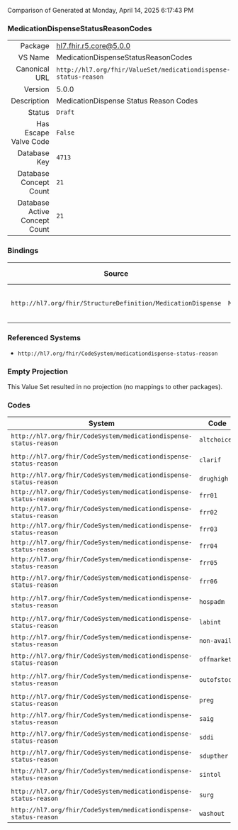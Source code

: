 Comparison of 
Generated at Monday, April 14, 2025 6:17:43 PM

### MedicationDispenseStatusReasonCodes

|      |     |
| ---: | --- |
| Package | hl7.fhir.r5.core@5.0.0 |
| VS Name | MedicationDispenseStatusReasonCodes |
| Canonical URL | `http://hl7.org/fhir/ValueSet/medicationdispense-status-reason` |
| Version | 5.0.0 |
| Description | MedicationDispense Status Reason Codes |
| Status | `Draft` |
| Has Escape Valve Code | `False` |
| Database Key | `4713` |
| Database Concept Count | `21` |
| Database Active Concept Count | `21` |
### Bindings

| Source | Element | Binding | Strength | Element Short |
| ------ | ------- | ------- | -------- | ------------- |
| `http://hl7.org/fhir/StructureDefinition/MedicationDispense` | `MedicationDispense.notPerformedReason` | `http://hl7.org/fhir/ValueSet/medicationdispense-status-reason` | `Example` | Why a dispense was not performed |

### Referenced Systems

* `http://hl7.org/fhir/CodeSystem/medicationdispense-status-reason`
### Empty Projection

This Value Set resulted in no projection (no mappings to other packages).

### Codes

| System | Code | Display |
| ------ | ---- | ------- |
| `http://hl7.org/fhir/CodeSystem/medicationdispense-status-reason` | `altchoice` | Try another treatment first |
| `http://hl7.org/fhir/CodeSystem/medicationdispense-status-reason` | `clarif` | Prescription/Request requires clarification |
| `http://hl7.org/fhir/CodeSystem/medicationdispense-status-reason` | `drughigh` | Drug level too high |
| `http://hl7.org/fhir/CodeSystem/medicationdispense-status-reason` | `frr01` | Order Stopped |
| `http://hl7.org/fhir/CodeSystem/medicationdispense-status-reason` | `frr02` | Stale-dated Order |
| `http://hl7.org/fhir/CodeSystem/medicationdispense-status-reason` | `frr03` | Incomplete data |
| `http://hl7.org/fhir/CodeSystem/medicationdispense-status-reason` | `frr04` | Product unavailable |
| `http://hl7.org/fhir/CodeSystem/medicationdispense-status-reason` | `frr05` | Ethical/religious |
| `http://hl7.org/fhir/CodeSystem/medicationdispense-status-reason` | `frr06` | Unable to provide care |
| `http://hl7.org/fhir/CodeSystem/medicationdispense-status-reason` | `hospadm` | Admission to hospital |
| `http://hl7.org/fhir/CodeSystem/medicationdispense-status-reason` | `labint` | Lab interference issues |
| `http://hl7.org/fhir/CodeSystem/medicationdispense-status-reason` | `non-avail` | Patient not available |
| `http://hl7.org/fhir/CodeSystem/medicationdispense-status-reason` | `offmarket` | Drug not available - off market |
| `http://hl7.org/fhir/CodeSystem/medicationdispense-status-reason` | `outofstock` | Drug not available - out of stock |
| `http://hl7.org/fhir/CodeSystem/medicationdispense-status-reason` | `preg` | Patient is pregnant or breastfeeding |
| `http://hl7.org/fhir/CodeSystem/medicationdispense-status-reason` | `saig` | Allergy |
| `http://hl7.org/fhir/CodeSystem/medicationdispense-status-reason` | `sddi` | Drug interacts with another drug |
| `http://hl7.org/fhir/CodeSystem/medicationdispense-status-reason` | `sdupther` | Duplicate therapy |
| `http://hl7.org/fhir/CodeSystem/medicationdispense-status-reason` | `sintol` | Suspected intolerance |
| `http://hl7.org/fhir/CodeSystem/medicationdispense-status-reason` | `surg` | Patient scheduled for surgery |
| `http://hl7.org/fhir/CodeSystem/medicationdispense-status-reason` | `washout` | Washout |

